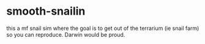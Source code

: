 # smooth-snailin
this a mf snail sim where the goal is to get out of the terrarium (ie snail farm) so you can reproduce. Darwin would be proud.
